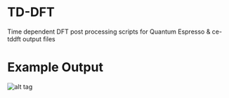 # TD-DFT
Time dependent DFT post processing scripts for Quantum Espresso &amp; ce-tddft output files

# Example Output

![alt tag](https://raw.githubusercontent.com/twhughes/TD-DFT/master/Example_Output_CO2.png)
